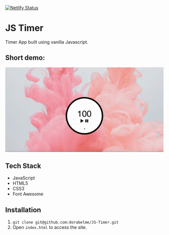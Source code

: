 [![Netlify Status](https://api.netlify.com/api/v1/badges/ed184cb6-6bde-41e2-a42d-a4cdaa5a546b/deploy-status)](https://app.netlify.com/sites/dorabelme/deploys)

# JS Timer

Timer App built using vanilla Javascript.

## Short demo:

<p align ="center">
<img src="./timer.gif" alt="timer example">
</p>

## Tech Stack

- JavaScript
- HTML5
- CSS3
- Font Awesome

## Installation

1. `git clone git@github.com:dorabelme/JS-Timer.git`
2. Open `index.html` to access the site.
